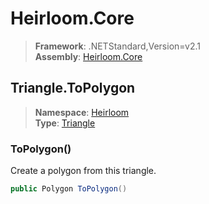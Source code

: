 # Heirloom.Core

> **Framework**: .NETStandard,Version=v2.1  
> **Assembly**: [Heirloom.Core][0]  

## Triangle.ToPolygon

> **Namespace**: [Heirloom][0]  
> **Type**: [Triangle][1]  

### ToPolygon()

Create a polygon from this triangle.

```cs
public Polygon ToPolygon()
```

[0]: ../../../Heirloom.Core.md
[1]: ../Triangle.md
